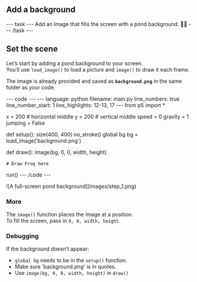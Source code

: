 <h2 class="c-project-heading--task">Add a background</h2>
--- task ---
Add an image that fills the screen with a pond background. 🐸🌿
--- /task ---

<h2 class="c-project-heading--explainer">Set the scene</h2>

Let’s start by adding a pond background to your screen.  
You’ll use `load_image()` to load a picture and `image()` to draw it each frame.

The image is already provided and saved as **`background.png`** in the same folder as your code.

<div class="c-project-code">
--- code ---
---
language: python
filename: main.py
line_numbers: true
line_number_start: 1
line_highlights: 12-13, 17
---
from p5 import *

x = 200 # horizontal middle
y = 200 # vertical middle
speed = 0
gravity = 1
jumping = False

def setup():
    size(400, 400)
    no_stroke()
    global bg
    bg = load_image('background.png')


def draw():
    image(bg, 0, 0, width, height)
    
    # Draw Frog here

run()
--- /code ---
</div>

<div class="c-project-output">
![A full-screen pond background](images/step_1.png)
</div>

<div class="c-project-callout c-project-callout--tip">

### More

The `image()` function places the image at a position.  <br />
To fill the screen, pass in `0, 0, width, height`.

</div>

<div class="c-project-callout c-project-callout--debug">

### Debugging

If the background doesn’t appear:<br />
- `global bg` needs to be in the `setup()` function.<br />
- Make sure 'background.png' is in quotes.<br />
- Use `image(bg, 0, 0, width, height)` in `draw()`

</div>
